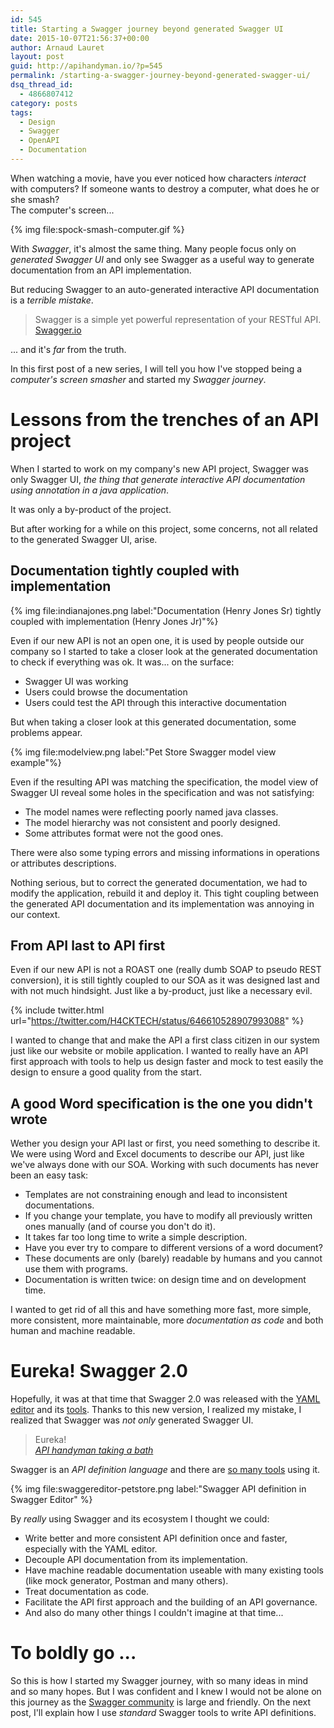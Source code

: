 ```yaml
---
id: 545
title: Starting a Swagger journey beyond generated Swagger UI
date: 2015-10-07T21:56:37+00:00
author: Arnaud Lauret
layout: post
guid: http://apihandyman.io/?p=545
permalink: /starting-a-swagger-journey-beyond-generated-swagger-ui/
dsq_thread_id:
  - 4866807412
category: posts
tags:
  - Design
  - Swagger
  - OpenAPI
  - Documentation
---
```

When watching a movie, have you ever noticed how characters *interact* with computers? If someone wants to destroy a computer, what does he or she smash?  
The computer's screen...<!--more-->

{% img file:spock-smash-computer.gif %}

With *Swagger*, it's almost the same thing. Many people focus only on *generated Swagger UI* and only see Swagger as a useful way to generate documentation from an API implementation.

But reducing Swagger to an auto-generated interactive API documentation is a *terrible mistake*.

> Swagger is a simple yet powerful representation of your RESTful API.  
> [Swagger.io](https://swagger.io)

... and it's *far* from the truth.

In this first post of a new series, I will tell you how I've stopped being a *computer's screen smasher* and started my *Swagger journey*.

# Lessons from the trenches of an API project
When I started to work on my company's new API project, Swagger was only Swagger UI, *the thing that generate interactive API documentation using annotation in a java application*. 

It was only a by-product of the project.

But after working for a while on this project, some concerns, not all related to the generated Swagger UI, arise. 

## Documentation tightly coupled with implementation

{% img file:indianajones.png label:"Documentation (Henry Jones Sr) tightly coupled with implementation (Henry Jones Jr)"%}

Even if our new API is not an open one, it is used by people outside our company so I started to take a closer look at the generated documentation to check if everything was ok. It was... on the surface:

- Swagger UI was working
- Users could browse the documentation
- Users could test the API through this interactive documentation

But when taking a closer look at this generated documentation, some problems appear.

{% img file:modelview.png label:"Pet Store Swagger model view example"%}
  
Even if the resulting API was matching the specification, the model view of Swagger UI reveal some holes in the specification and was not satisfying:

- The model names were reflecting poorly named java classes.
- The model hierarchy was not consistent and poorly designed.
- Some attributes format were not the good ones.

There were also some typing errors and missing informations in operations or attributes descriptions.

Nothing serious, but to correct the generated documentation, we had to modify the application, rebuild it and deploy it. This tight coupling between the generated API documentation and its implementation was annoying in our context.

## From API last to API first
Even if our new API is not a ROAST one (really dumb SOAP to pseudo REST conversion), it is still tightly coupled to our SOA as it was designed last and with not much hindsight. 
Just like a by-product, just like a necessary evil.

{% include twitter.html url="https://twitter.com/H4CKTECH/status/646610528907993088" %}

I wanted to change that and make the API a first class citizen in our system just like our website or mobile application.
I wanted to really have an API first approach with tools to help us design faster and mock to test easily the design to ensure a good quality from the start.

## A good Word specification is the one you didn't wrote
Wether you design your API last or first, you need something to describe it. We were using Word and Excel documents to describe our API, just like we've always done with our SOA.
Working with such documents has never been an easy task:

- Templates are not constraining enough and lead to inconsistent documentations.
- If you change your template, you have to modify all previously written ones manually (and of course you don't do it).
- It takes far too long time to write a simple description.
- Have you ever try to compare to different versions of a word document?
- These documents are only (barely) readable by humans and you cannot use them with programs.
- Documentation is written twice: on design time and on development time.

I wanted to get rid of all this and have something more fast, more simple, more consistent, more maintainable, more *documentation as code* and both human and machine readable.

# Eureka! Swagger 2.0
Hopefully, it was at that time that Swagger 2.0 was released with the [YAML editor](http://editor.swagger.io) and its [tools](http://swagger.io/swagger-2-0-tooling-released/).
Thanks to this new version, I realized my mistake, I realized that Swagger was *not only* generated Swagger UI.

> Eureka!  
> *[API handyman taking a bath][eureka]*

[eureka]: https://en.wikipedia.org/wiki/Eureka_(word)

Swagger is an *API definition language* and there are [so many tools](http://swagger.io/open-source-integrations/) using it.

{% img file:swaggereditor-petstore.png label:"Swagger API definition in Swagger Editor" %}
  
By *really* using Swagger and its ecosystem I thought we could:

- Write better and more consistent API definition once and faster, especially with the YAML editor.
- Decouple API documentation from its implementation.
- Have machine readable documentation useable with many existing tools (like mock generator, Postman and many others).
- Treat documentation as code.
- Facilitate the API first approach and the building of an API governance.
- And also do many other things I couldn't imagine at that time...

# To boldly go ... 
So this is how I started my Swagger journey, with so many ideas in mind and so many hopes. But I was confident and I knew I would not be alone on this journey as the [Swagger community](http://swagger.io/community/) is large and friendly.
On the next post, I'll explain how I use *standard* Swagger tools to write API definitions.